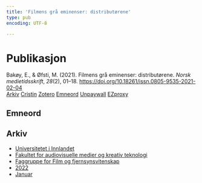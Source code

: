 ```yaml
---
title: 'Filmens grå eminenser: distributørene'
type: pub
encoding: UTF-8

---
```

<h1>Publikasjon</h1>
<article id="csl-bib-container-KNPA2URS" class="csl-bib-container">
  <div class="csl-bib-body"> <div class="csl-entry">Bakøy, E., &#38; Øfsti, M. (2021). Filmens grå eminenser: distributørene. <i>Norsk medietidsskrift</i>, <i>28</i>(2), 01–18. <a href="https://doi.org/10.18261/issn.0805-9535-2021-02-04">https://doi.org/10.18261/issn.0805-9535-2021-02-04</a></div> </div>
  <div class="csl-bib-buttons">
    <a href="#taxonomy-article-KNPA2URS" alt="archive" class="csl-bib-button">Arkiv</a>
    <a href="https://app.cristin.no/results/show.jsf?id=1982473" alt="Cristin" class="csl-bib-button">Cristin</a>
    <a href="http://zotero.org/groups/5881554/items/KNPA2URS" alt="Zotero" class="csl-bib-button">Zotero</a>
    <a href="#keywords-article-KNPA2URS" alt="keywords" class="csl-bib-button">Emneord</a>
    <a href="https://doi.org/10.18261/issn.0805-9535-2021-02-04" alt="Unpaywall" class="csl-bib-button">Unpaywall</a>
    <a href="https://doi.org/10.18261/issn.0805-9535-2021-02-04" alt="EZproxy" class="csl-bib-button">EZproxy</a>
  </div>
  <div id="csl-bib-meta-container-KNPA2URS"></div>
</article>
<div id="csl-bib-meta-KNPA2URS" class="csl-bib-meta">
  <article id="keywords-article-KNPA2URS" class="keywords-article">
    <h1>Emneord</h1>
    
  </article>
  <article id="taxonomy-article-KNPA2URS" class="taxonomy-article">
    <h1>Arkiv</h1>
    <ul>
      <li><a href="{{< params subfolder >}}nn/archive/?key=3DCRN523">Universitetet i Innlandet</a></li>
      <li><a href="{{< params subfolder >}}nn/archive/?key=8XUDF4FD">Fakultet for audiovisuelle medier og kreativ teknologi</a></li>
      <li><a href="{{< params subfolder >}}nn/archive/?key=GP9PM6PG">Faggruppe for Film og fjernsynsvitenskap</a></li>
      <li><a href="{{< params subfolder >}}nn/archive/?key=A4X5SRD6">2022</a></li>
      <li><a href="{{< params subfolder >}}nn/archive/?key=7BILESWT">Januar</a></li>
    </ul>
  </article>
</div>
